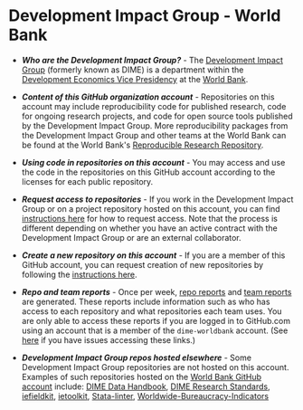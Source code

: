 # Development Impact Group - World Bank

* _**Who are the Development Impact Group?**_ - The [Development Impact Group](https://www.worldbank.org/en/about/unit/unit-dec/impactevaluation) (formerly known as DIME) is a department within the [Development Economics Vice Presidency](https://www.worldbank.org/en/about/unit/unit-dec/about) at the [World Bank](https://www.worldbank.org).

* _**Content of this GitHub organization account**_ - Repositories on this account may include reproducibility code for published research, code for ongoing research projects, and code for open source tools published by the Development Impact Group. More reproducibility packages from the Development Impact Group and other teams at the World Bank can be found at the World Bank's [Reproducible Research Repository](https://reproducibility.worldbank.org/index.php/home).

* _**Using code in repositories on this account**_ - You may access and use the code in the repositories on this GitHub account according to the licenses for each public repository.

* _**Request access to repositories**_ - If you work in the Development Impact Group or on a project repository hosted on this account, you can find [instructions here](https://github.com/dime-worldbank/dime-account-admin/blob/main/README.md) for how to request access. Note that the process is different depending on whether you have an active contract with the Development Impact Group or are an external collaborator.

* _**Create a new repository on this account**_ - If you are a member of this GitHub account, you can request creation of new repositories by following the [instructions here](https://github.com/dime-worldbank/dime-account-admin/blob/main/README.md).

* _**Repo and team reports**_ -
Once per week, [repo reports](https://github.com/dime-worldbank/dime-account-admin-private/tree/main/reports/repo-reports) and [team reports](https://github.com/dime-worldbank/dime-account-admin-private/tree/main/reports/team-reports) are generated. These reports include information such as who has access to each repository and what repositories each team uses. You are only able to access these reports if you are logged in to GitHub.com using an account that is a member of the `dime-worldbank` account. (See [here](https://github.com/dime-worldbank/dime-account-admin/blob/main/resources/dime-only-resources.md) if you have issues accessing these links.)

* _**Development Impact Group repos hosted elsewhere**_ - Some Development Impact Group repositories are not hosted on this account. Examples of such repositories hosted on the [World Bank GitHub account](https://github.com/worldbank) include: 
[DIME Data Handbook](https://github.com/worldbank/dime-data-handbook), 
[DIME Research Standards](https://github.com/worldbank/dime-standards), 
[iefieldkit](https://github.com/worldbank/iefieldkit), 
[ietoolkit](https://github.com/worldbank/ietoolkit), 
[Stata-linter](https://github.com/worldbank/stata-linter), 
[Worldwide-Bureaucracy-Indicators](https://github.com/worldbank/Worldwide-Bureaucracy-Indicators)
